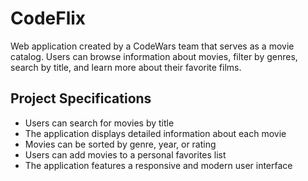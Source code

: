 # CodeFlix
Web application created by a CodeWars team that serves as a movie catalog. Users can browse information about movies, filter by genres, search by title, and learn more about their favorite films.

## Project Specifications

- Users can search for movies by title
- The application displays detailed information about each movie
- Movies can be sorted by genre, year, or rating
- Users can add movies to a personal favorites list
- The application features a responsive and modern user interface
